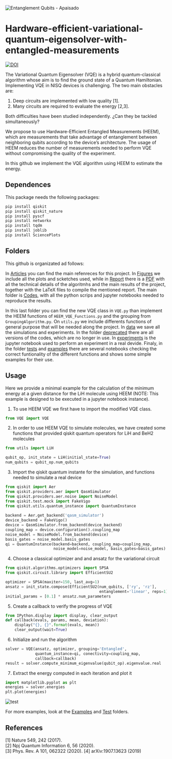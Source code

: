 ![Entanglement Qubits - Apaisado](https://user-images.githubusercontent.com/11279156/120717557-0ae1b700-c4c8-11eb-92b0-54f718282f7d.png)
# Hardware-efficient-variational-quantum-eigensolver-with-entangled-measurements

[![DOI](https://zenodo.org/badge/360313020.svg)](https://zenodo.org/badge/latestdoi/360313020)

The Variational Quantum Eigensolver (VQE) is a hybrid quantum-classical algorithm whose aim is to find the ground state of a Quantum Hamiltonian. 
Implementing VQE in NISQ devices is challenging. The two main obstacles are: 

1) Deep circuits are implemented with low quality [1].
2) Many circuits are required to evaluate the energy [2,3].

Both difficulties have been studied independently. ¿Can they be tackled simultaneously?

We propose to use Hardware-Efficient Entangled Measurements (HEEM), which are measurements that take advantage of entanglement between neighboring qubits according to the device’s architecture. The usage of HEEM reduces the number of measurements needed to perform VQE without compromising the quality of the experiment.

In this github we implement the VQE algorithm using HEEM to estimate the energy.

## Dependences

This package needs the following packages:

```bash
pip install qiskit
pip install qiskit_nature
pip install pyscf
pip install networkx
pip install tqdm
pip install joblib
pip install SciencePlots
```

## Folders
This github is organizated ad follows:

In [Articles](https://github.com/LucianoPereiraValenzuela/Hardware-efficient-variational-quantum-eigensolver-with-entangled-measurements/tree/main/Articles) you can find the main refenreces for this project. In [Figures](https://github.com/LucianoPereiraValenzuela/Hardware-efficient-variational-quantum-eigensolver-with-entangled-measurements/tree/main/Figures) we include all the plots and scketches used, while in [Report](https://github.com/LucianoPereiraValenzuela/Hardware-efficient-variational-quantum-eigensolver-with-entangled-measurements/tree/main/Report) there is a [PDF](https://github.com/LucianoPereiraValenzuela/Hardware-efficient-variational-quantum-eigensolver-with-entangled-measurements/blob/main/Report/HEEM_VQE%20Report.pdf) with all the technical details of the algoritmhs and the main results of the project, together with the LaTeX files to compile the mentioned report. The main folder is [Codes](https://github.com/LucianoPereiraValenzuela/Hardware-efficient-variational-quantum-eigensolver-with-entangled-measurements/tree/main/Codes), with all the python scrips and jupyter notebooks needed to reproduce the results.

In this last folder you can find the new VQE class in `VQE.py` than implement the HEEM functions of `HEEM_VQE_Functions.py` and the grouping from `GroupingAlgorithm.py`. On `utils.py` we include differents functions of general purpose that will be needed along the project. In [data](https://github.com/LucianoPereiraValenzuela/Hardware-efficient-variational-quantum-eigensolver-with-entangled-measurements/tree/main/Codes/data) we save all the simulations and experiments. In the folder [deprecated](https://github.com/LucianoPereiraValenzuela/Hardware-efficient-variational-quantum-eigensolver-with-entangled-measurements/tree/main/Codes/deprecated) there are all versions of the codes, which are no longer in use. In [experiments](https://github.com/LucianoPereiraValenzuela/Hardware-efficient-variational-quantum-eigensolver-with-entangled-measurements/tree/main/Codes/experiments) is the jupyter notebook used to perform an experiment in a real devide. Finaly, in the folder [tests](https://github.com/LucianoPereiraValenzuela/Hardware-efficient-variational-quantum-eigensolver-with-entangled-measurements/tree/main/Codes/tests) and [examples](https://github.com/LucianoPereiraValenzuela/Hardware-efficient-variational-quantum-eigensolver-with-entangled-measurements/tree/main/Codes/examples) there are several notebooks checking the correct funtionality of the different functions and shows some simple examples for their use.

## Usage
Here we provide a minimal example for the calculation of the minimum energy at a given distance for the LiH molecule using HEEM (NOTE: This example is designed to be executed in a jupyter notebook instance).

1. To use HEEM VQE we first have to import the modified VQE class.
``` python
from VQE import VQE
```

2. In order to use HEEM VQE to simulate molecules, we have created some functions that provided qiskit quantum operators for LiH and BeH2 molecules
``` python
from utils import LiH

qubit_op, init_state = LiH(initial_state=True)
num_qubits = qubit_op.num_qubits
```

3. Import the qiskit quantum instante for the simulation, and functions needed to simulate a real device
``` python
from qiskit import Aer
from qiskit.providers.aer import QasmSimulator
from qiskit.providers.aer.noise import NoiseModel
from qiskit.test.mock import FakeVigo
from qiskit.utils.quantum_instance import QuantumInstance
  
backend = Aer.get_backend('qasm_simulator')
device_backend = FakeVigo()
device = QasmSimulator.from_backend(device_backend)
coupling_map = device.configuration().coupling_map
noise_model = NoiseModel.from_backend(device)
basis_gates = noise_model.basis_gates
qi = QuantumInstance(backend=backend, coupling_map=coupling_map,
                     noise_model=noise_model, basis_gates=basis_gates)

```

4. Choose a classical optimizer and and ansatz for the variational circuit
``` python
from qiskit.algorithms.optimizers import SPSA
from qiskit.circuit.library import EfficientSU2

optimizer = SPSA(maxiter=150, last_avg=1)
ansatz = init_state.compose(EfficientSU2(num_qubits, ['ry', 'rz'],
                                         entanglement='linear', reps=1))
initial_params = [0.1] * ansatz.num_parameters
```

5. Create a callback to verify the progress of VQE
``` python
from IPython.display import display, clear_output
def callback(evals, params, mean, deviation):  
    display("{}, {}".format(evals, mean))
    clear_output(wait=True)
```

6. Initialize and run the algorithm
``` python
solver = VQE(ansatz, optimizer, grouping='Entangled',
             quantum_instance=qi, conectivity=coupling_map,
             callback=callback)
result = solver.compute_minimum_eigenvalue(qubit_op).eigenvalue.real
```

7. Extract the energy computed in each iteration and plot it
``` python
import matplotlib.pyplot as plt
energies = solver.energies
plt.plot(energies)
```

![test](https://user-images.githubusercontent.com/11279156/120759606-78ff9b80-c513-11eb-93d5-257487a6c91d.jpeg)


For more examples, look at the [Examples](https://github.com/LucianoPereiraValenzuela/Hardware-efficient-variational-quantum-eigensolver-with-entangled-measurements/tree/main/Codes/examples) and [Test](https://github.com/LucianoPereiraValenzuela/Hardware-efficient-variational-quantum-eigensolver-with-entangled-measurements/tree/main/Codes/tests) folders.

## References
[1] Nature 549, 242 (2017).   
[2] Npj Quantum Information 6, 56 (2020).  
[3] Phys. Rev. A 101, 062322 (2020).
[4] arXiv:1907.13623 (2019)
